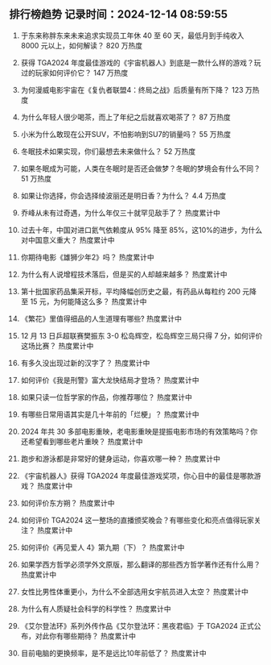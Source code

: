 
## 排行榜趋势 记录时间：2024-12-14 08:59:55
  
  1. 于东来称胖东来未来追求实现员工年休 40 至 60 天，最低月到手纯收入 8000 元以上，如何解读？ 820 万热度
    
  2. 获得 TGA2024 年度最佳游戏的《宇宙机器人》到底是一款什么样的游戏？玩过的玩家如何评价它？ 147 万热度
    
  3. 为何漫威电影宇宙在《复仇者联盟4：终局之战》后质量有所下降？ 123 万热度
    
  4. 为什么年轻人很少喝茶，而上了年纪之后就喜欢喝茶了？ 87 万热度
    
  5. 小米为什么敢现在公开SUV，不怕影响到SU7的销量吗？ 55 万热度
    
  6. 冬眠技术如果实现，你们最想去未来做什么？ 52 万热度
    
  7. 如果冬眠成为可能，人类在冬眠时是否还会做梦？冬眠的梦境会有什么不同？ 51 万热度
    
  8. 如果让你选择，你会选择绫波丽还是明日香？为什么？ 4.4 万热度
    
  9. 乔峰从未有过奇遇，为什么年仅三十就罕见敌手了？ 热度累计中
    
  10. 过去十年，中国对进口氦气依赖度从 95% 降至 85%​，这10%的进步，为什么对中国意义重大？ 热度累计中
    
  11. 你期待电影《雄狮少年2》吗？ 热度累计中
    
  12. 为什么有人说增程技术落后，但是买的人却越来越多？ 热度累计中
    
  13. 第十批国家药品集采开标，平均降幅创历史之最，有药品从每粒约 200 元降至 15 元，为何能降这么多？ 热度累计中
    
  14. 《繁花》里值得细品的人生道理有哪些? 热度累计中
    
  15. 12 月 13 日乒超联赛樊振东 3-0 松岛辉空，松岛辉空三局只得 7 分，如何评价这场比赛？ 热度累计中
    
  16. 有多久没出现过新的汉字了？ 热度累计中
    
  17. 如何评价《我是刑警》富大龙快结局才登场？ 热度累计中
    
  18. 如果只读一位哲学家的作品，你推荐哪位？ 热度累计中
    
  19. 有哪些日常用语其实是几十年前的「烂梗」？ 热度累计中
    
  20. 2024 年共 30 多部电影重映，老电影重映是提振电影市场的有效策略吗？你还希望看到哪些老片重映？ 热度累计中
    
  21. 跑步和游泳都是非常好的健身运动，你喜欢哪一种？ 热度累计中
    
  22. 《宇宙机器人》获得 TGA2024 年度最佳游戏奖项，你心目中的最佳是哪款游戏？ 热度累计中
    
  23. 如何评价东方朔？ 热度累计中
    
  24. 如何评价 TGA2024 这一整场的直播颁奖晚会？有哪些变化和亮点值得玩家关注？ 热度累计中
    
  25. 如何评价《再见爱人 4》第九期（下）？ 热度累计中
    
  26. 如果学西方哲学必须学外文原版，那么翻译的那些西方哲学著作还有什么用？ 热度累计中
    
  27. 女性比男性体重更小，为什么不全部选用女宇航员进入太空？ 热度累计中
    
  28. 为什么有人质疑社会科学的科学性？ 热度累计中
    
  29. 《艾尔登法环》系列外传作品《艾尔登法环：黑夜君临》于 TGA2024 正式公布，对此你有哪些期待？ 热度累计中
    
  30. 目前电脑的更换频率，是不是远比10年前低了？ 热度累计中
    
